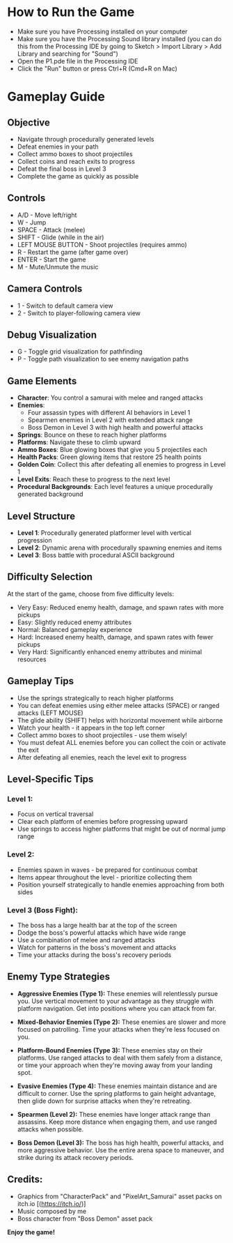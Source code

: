 # How to Run the Game

- Make sure you have Processing installed on your computer
- Make sure you have the Processing Sound library installed (you can do this from the Processing IDE by going to Sketch > Import Library > Add Library and searching for "Sound")
- Open the P1.pde file in the Processing IDE
- Click the "Run" button or press Ctrl+R (Cmd+R on Mac)

# Gameplay Guide

## Objective

- Navigate through procedurally generated levels
- Defeat enemies in your path
- Collect ammo boxes to shoot projectiles
- Collect coins and reach exits to progress
- Defeat the final boss in Level 3
- Complete the game as quickly as possible

## Controls

- A/D - Move left/right
- W - Jump
- SPACE - Attack (melee)
- SHIFT - Glide (while in the air)
- LEFT MOUSE BUTTON - Shoot projectiles (requires ammo)
- R - Restart the game (after game over)
- ENTER - Start the game 
- M - Mute/Unmute the music

## Camera Controls

- 1 - Switch to default camera view
- 2 - Switch to player-following camera view

## Debug Visualization

- G - Toggle grid visualization for pathfinding
- P - Toggle path visualization to see enemy navigation paths

## Game Elements

- **Character**: You control a samurai with melee and ranged attacks
- **Enemies**: 
  - Four assassin types with different AI behaviors in Level 1
  - Spearmen enemies in Level 2 with extended attack range
  - Boss Demon in Level 3 with high health and powerful attacks
- **Springs**: Bounce on these to reach higher platforms
- **Platforms**: Navigate these to climb upward
- **Ammo Boxes**: Blue glowing boxes that give you 5 projectiles each
- **Health Packs**: Green glowing items that restore 25 health points
- **Golden Coin**: Collect this after defeating all enemies to progress in Level 1
- **Level Exits**: Reach these to progress to the next level
- **Procedural Backgrounds**: Each level features a unique procedurally generated background

## Level Structure

- **Level 1**: Procedurally generated platformer level with vertical progression
- **Level 2**: Dynamic arena with procedurally spawning enemies and items
- **Level 3**: Boss battle with procedural ASCII background

## Difficulty Selection

At the start of the game, choose from five difficulty levels:
- Very Easy: Reduced enemy health, damage, and spawn rates with more pickups
- Easy: Slightly reduced enemy attributes
- Normal: Balanced gameplay experience
- Hard: Increased enemy health, damage, and spawn rates with fewer pickups
- Very Hard: Significantly enhanced enemy attributes and minimal resources

## Gameplay Tips

- Use the springs strategically to reach higher platforms
- You can defeat enemies using either melee attacks (SPACE) or ranged attacks (LEFT MOUSE)
- The glide ability (SHIFT) helps with horizontal movement while airborne
- Watch your health - it appears in the top left corner
- Collect ammo boxes to shoot projectiles - use them wisely!
- You must defeat ALL enemies before you can collect the coin or activate the exit
- After defeating all enemies, reach the level exit to progress

## Level-Specific Tips

### Level 1:
- Focus on vertical traversal
- Clear each platform of enemies before progressing upward
- Use springs to access higher platforms that might be out of normal jump range

### Level 2:
- Enemies spawn in waves - be prepared for continuous combat
- Items appear throughout the level - prioritize collecting them
- Position yourself strategically to handle enemies approaching from both sides

### Level 3 (Boss Fight):
- The boss has a large health bar at the top of the screen
- Dodge the boss's powerful attacks which have wide range
- Use a combination of melee and ranged attacks
- Watch for patterns in the boss's movement and attacks
- Time your attacks during the boss's recovery periods

## Enemy Type Strategies

- **Aggressive Enemies (Type 1):** These enemies will relentlessly pursue you. Use vertical movement to your advantage as they struggle with platform navigation. Get into positions where you can attack from far.

- **Mixed-Behavior Enemies (Type 2):** These enemies are slower and more focused on patrolling. Time your attacks when they're less focused on you.

- **Platform-Bound Enemies (Type 3):** These enemies stay on their platforms. Use ranged attacks to deal with them safely from a distance, or time your approach when they're moving away from your landing spot.

- **Evasive Enemies (Type 4):** These enemies maintain distance and are difficult to corner. Use the spring platforms to gain height advantage, then glide down for surprise attacks when they're retreating.

- **Spearmen (Level 2):** These enemies have longer attack range than assassins. Keep more distance when engaging them, and use ranged attacks when possible.

- **Boss Demon (Level 3):** The boss has high health, powerful attacks, and more aggressive behavior. Use the entire arena space to maneuver, and strike during its attack recovery periods.


## Credits:
- Graphics from "CharacterPack" and "PixelArt_Samurai" asset packs on itch.io [(https://itch.io/)]
- Music composed by me 
- Boss character from "Boss Demon" asset pack 

**Enjoy the game!**
